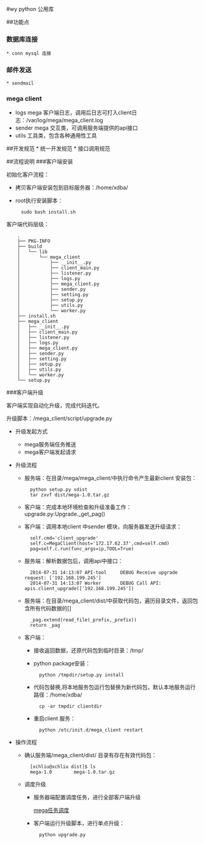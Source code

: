 #wy python 公用库

##功能点

### 数据库连接
	* conn mysql 连接
### 邮件发送
	* sendmail  
	
### mega client
	
* logs	mega 客户端日志，调用后日志可打入client日志：/var/log/mega/mega_client.log
* sender mega 交互类，可调用服务端提供的api接口
* utils  工具类，包含各种通用性工具


##开发规范
	* 统一开发规范
	* 接口调用规范

##流程说明
###客户端安装

初始化客户流程：

* 拷贝客户端安装包到目标服务器：/home/xdba/
* root执行安装脚本：

		sudo bash install.sh 
客户端代码层级：
	
		.
		├── PKG-INFO
		├── build
		│   └── lib
		│       └── mega_client
		│           ├── __init__.py
		│           ├── client_main.py
		│           ├── listener.py
		│           ├── logs.py
		│           ├── mega_client.py
		│           ├── sender.py
		│           ├── setting.py
		│           ├── setup.py
		│           ├── utils.py
		│           └── worker.py
		├── install.sh
		├── mega_client
		│   ├── __init__.py
		│   ├── client_main.py
		│   ├── listener.py
		│   ├── logs.py
		│   ├── mega_client.py
		│   ├── sender.py
		│   ├── setting.py
		│   ├── setup.py
		│   ├── utils.py
		│   └── worker.py
		└── setup.py

###客户端升级

客户端实现自动化升级，完成代码迭代。

升级脚本：/mega_client/script/upgrade.py

* 升级发起方式
	* mega服务端任务推送
	* mega客户端发起请求
	
* 升级流程	
	* 服务端：在目录/mega/mega_client/中执行命令产生最新client 安装包：
	
			python setup.py sdist
			tar zxvf dist/mega-1.0.tar.gz

	* 客户端：完成本地环境检查和升级准备工作：upgrade.py:Upgrade._get_pag()
		
	* 客户端：调用本地client 中sender 模块，向服务器发送升级请求：
			
		    self.cmd='client_upgrade'
       		self.c=MegaClient(host='172.17.62.37',cmd=self.cmd)
			pag=self.c.run(func_args=ip,TOOL=True)
	* 服务端：解析数据包后，调用api中接口：

			2014-07-31 14:13:07 API-tool     DEBUG Receive upgrade request: ['192.168.199.245']
			2014-07-31 14:13:07 Worker       DEBUG Call API: apis.client_upgrade(['192.168.199.245'])
		
	* 服务端：在目录/mega_client/dist/中获取代码包，遍历目录文件，返回包含所有代码数据的[]
				  
			_pag.extend(read_file(_prefix,_prefix))
        	return _pag
	* 客户端：
		* 接收返回数据，还原代码包到临时目录：/tmp/
		* python package安装：
				
				python /tmpdir/setup.py install
		* 代码包替换,将本地服务包运行包替换为新代码包，默认本地服务运行路径：/home/xdba/

				cp -ar tmpdir clientdir
		* 重启client 服务：
					
				python /etc/init.d/mega_client restart	
* 操作流程
	* 确认服务端/mega_client/dist/ 目录有存在有效代码包：
		
			[xchliu@xchliu dist]$ ls
			mega-1.0        mega-1.0.tar.gz
	* 调度升级 
		* 服务器端配置调度任务，进行全部客户端升级

			<a href="http://172.17.61.63:8080/console/task/task_add/">mega任务调度</a>
		* 客户端运行升级脚本，进行单点升级：

				python upgrade.py